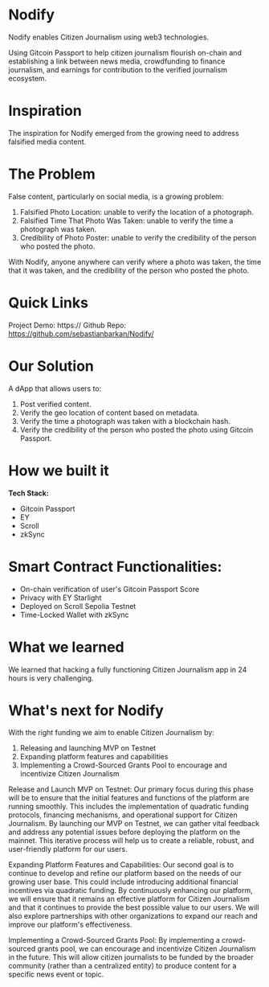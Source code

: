 # Nodify
Nodify enables Citizen Journalism using web3 technologies.

Using Gitcoin Passport to help citizen journalism flourish on-chain and establishing a link between news media, crowdfunding to finance journalism, and earnings for contribution to the verified journalism ecosystem.

# Inspiration
The inspiration for Nodify emerged from the growing need to address falsified media content.

# The Problem
False content, particularly on social media, is a growing problem:
1.	Falsified Photo Location: unable to verify the location of a photograph.
2.	Falsified Time That Photo Was Taken: unable to verify the time a photograph was taken.
3.	Credibility of Photo Poster: unable to verify the credibility of the person who posted the photo.

With Nodify, anyone anywhere can verify where a photo was taken, the time that it was taken, and the credibility of the person who posted the photo.

# Quick Links
Project Demo: https:// 
Github Repo: https://github.com/sebastianbarkan/Nodify/

# Our Solution
A dApp that allows users to:
1. Post verified content.
2.	Verify the geo location of content based on metadata.
3. Verify the time a photograph was taken with a blockchain hash.
4. Verify the credibility of the person who posted the photo using Gitcoin Passport.

# How we built it

**Tech Stack:** 
- Gitcoin Passport
- EY
- Scroll
- zkSync
 
# Smart Contract Functionalities:
- On-chain verification of user's Gitcoin Passport Score
- Privacy with EY Starlight
- Deployed on Scroll Sepolia Testnet
- Time-Locked Wallet with zkSync

# What we learned
We learned that hacking a fully functioning Citizen Journalism app in 24 hours is very challenging.

# What's next for Nodify
With the right funding we aim to enable Citizen Journalism by:
1.	Releasing and launching MVP on Testnet
2.	Expanding platform features and capabilities
3.	Implementing a Crowd-Sourced Grants Pool to encourage and incentivize Citizen Journalism 

Release and Launch MVP on Testnet: Our primary focus during this phase will be to ensure that the initial features and functions of the platform are running smoothly. This includes the implementation of quadratic funding protocols, financing mechanisms, and operational support for Citizen Journalism. By launching our MVP on Testnet, we can gather vital feedback and address any potential issues before deploying the platform on the mainnet. This iterative process will help us to create a reliable, robust, and user-friendly platform for our users.

Expanding Platform Features and Capabilities: Our second goal is to continue to develop and refine our platform based on the needs of our growing user base. This could include introducing additional financial incentives via quadratic funding. By continuously enhancing our platform, we will ensure that it remains an effective platform for Citizen Journalism and that it continues to provide the best possible value to our users. We will also explore partnerships with other organizations to expand our reach and improve our platform's effectiveness.

Implementing a Crowd-Sourced Grants Pool: By implementing a crowd-sourced grants pool, we can encourage and incentivize Citizen Journalism in the future. This will allow citizen journalists to be funded by the broader community (rather than a centralized entity) to produce content for a specific news event or topic.

